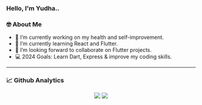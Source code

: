 ### Hello, I'm Yudha..

### 🤓 About Me

- 🔭 I’m currently working on my health and self-improvement.
- 🌱 I’m currently learning React and Flutter.
- 👯 I’m looking forward to collaborate on Flutter projects.
- 💻 2024 Goals: Learn Dart, Express & improve my coding skills.


---

### 📈 Github Analytics

<p align="center">
  <img src="https://github-readme-stats.vercel.app/api?username=tenesin&show_icons=true&theme=dracula&line_height=33" />
  <img src="https://github-readme-stats.vercel.app/api/top-langs/?username=tenesin&theme=dracula&line_height=10">
</p>
